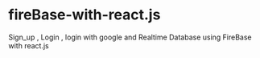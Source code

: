 # fireBase-with-react.js
Sign_up , Login , login with google and Realtime Database using FireBase with react.js
